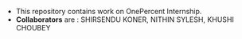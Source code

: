 + This repository contains work on OnePercent Internship.
+ <b>Collaborators</b> are : SHIRSENDU KONER, NITHIN SYLESH, KHUSHI CHOUBEY

